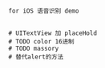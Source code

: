  ### 
	for iOS 语音识别 demo


	# UITextView 加 placeHold
	# TODO color 16进制
	# TODO massory 
	# 替代alert的方法